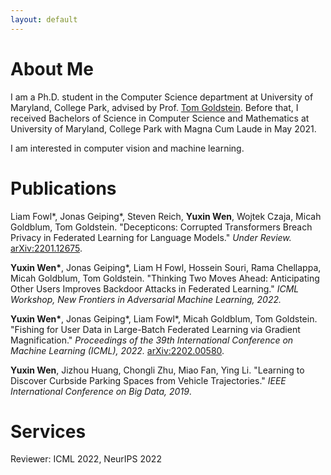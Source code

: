 ```yaml
---
layout: default
---
```


# About Me
I am a Ph.D. student in the Computer Science department at University of Maryland, College Park, advised by Prof. [Tom Goldstein](https://www.cs.umd.edu/~tomg/). 
Before that, I received Bachelors of Science in Computer Science and Mathematics at University of Maryland, College Park with Magna Cum Laude in May 2021.

I am interested in computer vision and machine learning.

# Publications
Liam Fowl\*, Jonas Geiping\*, Steven Reich, __Yuxin Wen__, Wojtek Czaja, Micah Goldblum, Tom Goldstein. "Decepticons: Corrupted Transformers Breach Privacy in Federated Learning for Language Models." _Under Review._ [arXiv:2201.12675](https://arxiv.org/pdf/2201.12675.pdf).

__Yuxin Wen\*__, Jonas Geiping*, Liam H Fowl, Hossein Souri, Rama Chellappa, Micah Goldblum, Tom Goldstein. "Thinking Two Moves Ahead: Anticipating Other Users Improves Backdoor Attacks in Federated Learning." _ICML Workshop, New Frontiers in Adversarial Machine Learning, 2022._

__Yuxin Wen\*__, Jonas Geiping\*, Liam Fowl\*, Micah Goldblum, Tom Goldstein. "Fishing for User Data in Large-Batch Federated Learning via Gradient Magnification." _Proceedings of the 39th International Conference on Machine Learning (ICML), 2022._ [arXiv:2202.00580](https://arxiv.org/pdf/2202.00580.pdf).

__Yuxin Wen__, Jizhou Huang, Chongli Zhu, Miao Fan, Ying Li. "Learning to Discover Curbside Parking Spaces from Vehicle Trajectories." _IEEE International Conference on Big Data, 2019_.

# Services
Reviewer: ICML 2022, NeurIPS 2022
